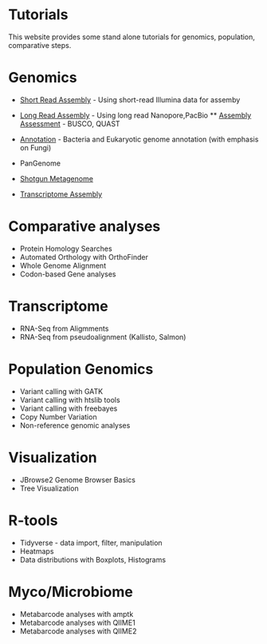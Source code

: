 # Tutorials

This website provides some stand alone tutorials for genomics, population, comparative steps.

# Genomics

* [Short Read Assembly](Genomics/Assembly) - Using short-read Illumina data for assemby
* [Long Read Assembly](Genomics/Long_Read_Assembly) - Using long read Nanopore,PacBio
** [Assembly Assessment](Genomics/Genome_Assessment) - BUSCO, QUAST
* [Annotation](Genomics/Genome_Annotation) - Bacteria and Eukaryotic genome annotation (with emphasis on Fungi)
* PanGenome

* [Shotgun Metagenome](Genomics/Metagenome_Assembly)
* [Transcriptome Assembly](Genomics/Transcriptome_Assembly)

# Comparative analyses

* Protein Homology Searches
* Automated Orthology with OrthoFinder
* Whole Genome Alignment
* Codon-based Gene analyses

# Transcriptome

* RNA-Seq from Aligmments
* RNA-Seq from pseudoalignment (Kallisto, Salmon)

# Population Genomics

* Variant calling with GATK
* Variant calling with htslib tools
* Variant calling with freebayes
* Copy Number Variation
* Non-reference genomic analyses

# Visualization

* JBrowse2 Genome Browser Basics
* Tree Visualization

# R-tools

* Tidyverse - data import, filter, manipulation
* Heatmaps
* Data distributions with Boxplots, Histograms

# Myco/Microbiome

* Metabarcode analyses with amptk
* Metabarcode analyses with QIIME1
* Metabarcode analyses with QIIME2
